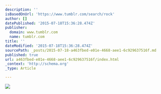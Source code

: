 ```yaml
---
description: ''
isBasedOnUrl: 'https://www.tumblr.com/search/rock'
author: []
datePublished: '2015-07-18T15:36:28.474Z'
publisher:
  domain: www.tumblr.com
  name: tumblr.com
title: ''
dateModified: '2015-07-18T15:36:28.474Z'
sourcePath: _posts/2015-07-18-a463fbed-e01e-4668-aee1-6c929637516f.md
published: true
url: a463fbed-e01e-4668-aee1-6c929637516f/index.html
_context: 'http://schema.org'
_type: Article

---
```

![](https://41.media.tumblr.com/881b718787e191794ccd1882e8145093/tumblr_nrnpepSeLl1ra073vo1_500.jpg)